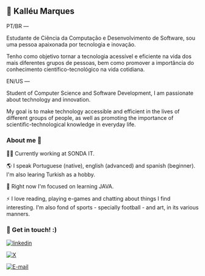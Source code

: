 
## 🚀 Kalléu Marques
PT/BR — 

Estudante de Ciência da Computação e Desenvolvimento de Software, sou uma pessoa apaixonada por tecnologia e inovação. 

Tenho como objetivo tornar a tecnologia acessível e eficiente na vida dos mais diferentes grupos de pessoas, bem como promover a importância do conhecimento científico-tecnológico na vida cotidiana.

EN/US — 

Student of Computer Science and Software Development, I am passionate about technology and innovation.

My goal is to make technology accessible and efficient in the lives of different groups of people, as well as promoting the importance of scientific-technological knowledge in everyday life.


### About me 🙌

👩‍💻 Currently working at SONDA IT.

🌎 I speak Portuguese (native), english (advanced) and spanish (beginner). I'm also learing Turkish as a hobby.

🧠 Right now I'm focused on learning JAVA.

⚡️ I love reading, playing e-games and chatting about things I find interesting. I'm also fond of sports - specially football - and art, in its various manners.


### 🔗 Get in touch! :)

[![linkedin](https://img.shields.io/badge/linkedin-0A66C2?style=for-the-badge&logo=linkedin&logoColor=white)](https://www.linkedin.com/)

[![X](https://img.shields.io/twitter/url?url=https%3A%2F%2Fx.com%2Fkallvxz&style=social&logoSize=auto&label=(aka%20Twitter))
](https://x.com/kallvxz)

[![E-mail](https://img.shields.io/website?url=https%3A%2F%2Fmailto.lleu.marques29%40gmail.com%2F&up_message=up!&up_color=green&down_color=red&style=social&logo=maildotru&logoSize=auto&label=E-mail)](mailto:lleu.marques29@gmail.com)
